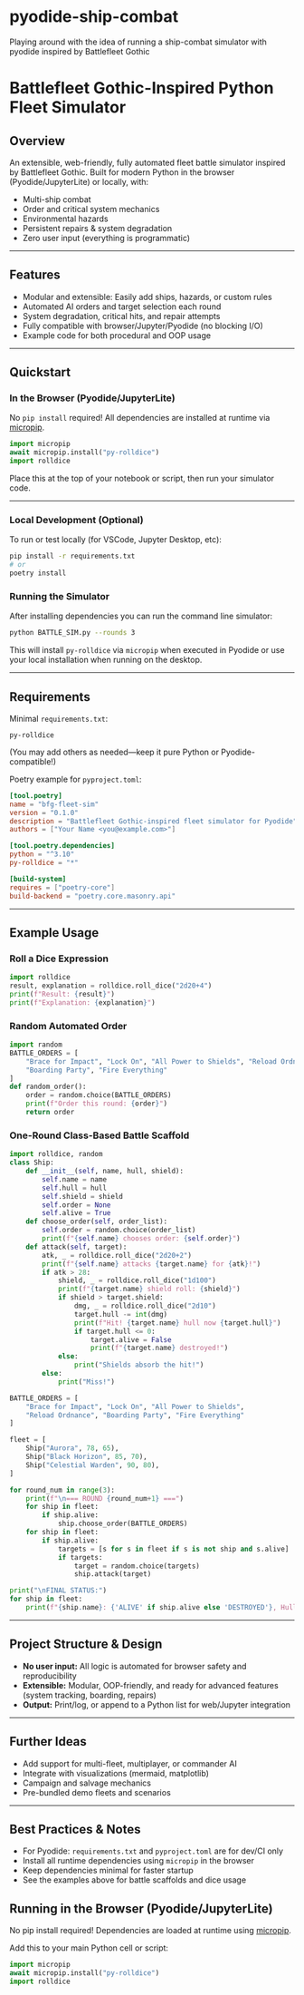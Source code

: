 # pyodide-ship-combat
Playing around with the idea of running a ship-combat simulator with pyodide inspired by Battlefleet Gothic



# Battlefleet Gothic-Inspired Python Fleet Simulator

## Overview

An extensible, web-friendly, fully automated fleet battle simulator inspired by Battlefleet Gothic. Built for modern Python in the browser (Pyodide/JupyterLite) or locally, with:

* Multi-ship combat
* Order and critical system mechanics
* Environmental hazards
* Persistent repairs & system degradation
* Zero user input (everything is programmatic)

---

## Features

* Modular and extensible: Easily add ships, hazards, or custom rules
* Automated AI orders and target selection each round
* System degradation, critical hits, and repair attempts
* Fully compatible with browser/Jupyter/Pyodide (no blocking I/O)
* Example code for both procedural and OOP usage

---

## Quickstart

### In the Browser (Pyodide/JupyterLite)

No `pip install` required! All dependencies are installed at runtime via [micropip](https://pyodide.org/en/stable/usage/packages-in-pyodide.html#installing-pure-python-wheels-using-micropip).

```python
import micropip
await micropip.install("py-rolldice")
import rolldice
```

Place this at the top of your notebook or script, then run your simulator code.

---

### Local Development (Optional)

To run or test locally (for VSCode, Jupyter Desktop, etc):

```sh
pip install -r requirements.txt
# or
poetry install
```

### Running the Simulator

After installing dependencies you can run the command line simulator:

```sh
python BATTLE_SIM.py --rounds 3
```

This will install `py-rolldice` via `micropip` when executed in Pyodide or use
your local installation when running on the desktop.

---

## Requirements

Minimal `requirements.txt`:

```
py-rolldice
```

(You may add others as needed—keep it pure Python or Pyodide-compatible!)

Poetry example for `pyproject.toml`:

```toml
[tool.poetry]
name = "bfg-fleet-sim"
version = "0.1.0"
description = "Battlefleet Gothic-inspired fleet simulator for Pyodide"
authors = ["Your Name <you@example.com>"]

[tool.poetry.dependencies]
python = "^3.10"
py-rolldice = "*"

[build-system]
requires = ["poetry-core"]
build-backend = "poetry.core.masonry.api"
```

---

## Example Usage

### Roll a Dice Expression

```python
import rolldice
result, explanation = rolldice.roll_dice("2d20+4")
print(f"Result: {result}")
print(f"Explanation: {explanation}")
```

### Random Automated Order

```python
import random
BATTLE_ORDERS = [
    "Brace for Impact", "Lock On", "All Power to Shields", "Reload Ordnance",
    "Boarding Party", "Fire Everything"
]
def random_order():
    order = random.choice(BATTLE_ORDERS)
    print(f"Order this round: {order}")
    return order
```

### One-Round Class-Based Battle Scaffold

```python
import rolldice, random
class Ship:
    def __init__(self, name, hull, shield):
        self.name = name
        self.hull = hull
        self.shield = shield
        self.order = None
        self.alive = True
    def choose_order(self, order_list):
        self.order = random.choice(order_list)
        print(f"{self.name} chooses order: {self.order}")
    def attack(self, target):
        atk, _ = rolldice.roll_dice("2d20+2")
        print(f"{self.name} attacks {target.name} for {atk}!")
        if atk > 28:
            shield, _ = rolldice.roll_dice("1d100")
            print(f"{target.name} shield roll: {shield}")
            if shield > target.shield:
                dmg, _ = rolldice.roll_dice("2d10")
                target.hull -= int(dmg)
                print(f"Hit! {target.name} hull now {target.hull}")
                if target.hull <= 0:
                    target.alive = False
                    print(f"{target.name} destroyed!")
            else:
                print("Shields absorb the hit!")
        else:
            print("Miss!")

BATTLE_ORDERS = [
    "Brace for Impact", "Lock On", "All Power to Shields",
    "Reload Ordnance", "Boarding Party", "Fire Everything"
]

fleet = [
    Ship("Aurora", 78, 65),
    Ship("Black Horizon", 85, 70),
    Ship("Celestial Warden", 90, 80),
]

for round_num in range(3):
    print(f"\n=== ROUND {round_num+1} ===")
    for ship in fleet:
        if ship.alive:
            ship.choose_order(BATTLE_ORDERS)
    for ship in fleet:
        if ship.alive:
            targets = [s for s in fleet if s is not ship and s.alive]
            if targets:
                target = random.choice(targets)
                ship.attack(target)

print("\nFINAL STATUS:")
for ship in fleet:
    print(f"{ship.name}: {'ALIVE' if ship.alive else 'DESTROYED'}, Hull: {ship.hull}")
```

---

## Project Structure & Design

* **No user input:** All logic is automated for browser safety and reproducibility
* **Extensible:** Modular, OOP-friendly, and ready for advanced features (system tracking, boarding, repairs)
* **Output:** Print/log, or append to a Python list for web/Jupyter integration

---

## Further Ideas

* Add support for multi-fleet, multiplayer, or commander AI
* Integrate with visualizations (mermaid, matplotlib)
* Campaign and salvage mechanics
* Pre-bundled demo fleets and scenarios

---

## Best Practices & Notes

* For Pyodide: `requirements.txt` and `pyproject.toml` are for dev/CI only
* Install all runtime dependencies using `micropip` in the browser
* Keep dependencies minimal for faster startup
* See the examples above for battle scaffolds and dice usage



## Running in the Browser (Pyodide/JupyterLite)
No pip install required! Dependencies are loaded at runtime using [micropip](https://pyodide.org/en/stable/usage/packages-in-pyodide.html#installing-pure-python-wheels-using-micropip).

Add this to your main Python cell or script:
```python
import micropip
await micropip.install("py-rolldice")
import rolldice
```


